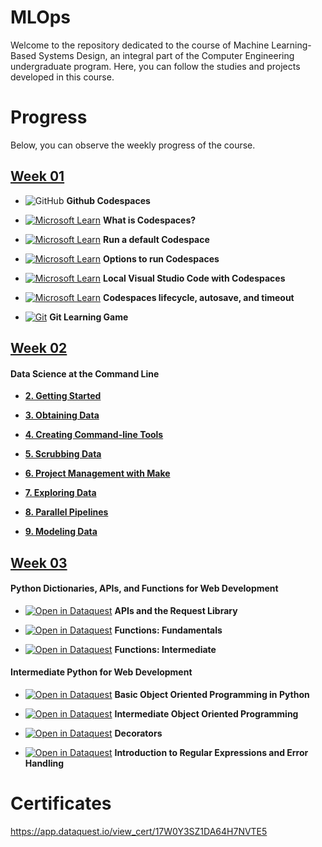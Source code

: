 # MLOps

Welcome to the repository dedicated to the course of Machine Learning-Based Systems Design, an integral part of the Computer Engineering undergraduate program. Here, you can follow the studies and projects developed in this course.


# Progress

Below, you can observe the weekly progress of the course.

## [Week 01](./week_1/)

- ![GitHub](https://img.shields.io/badge/github-%23121011.svg?style=for-the-badge&logo=github&logoColor=white) **Github Codespaces**

- [![Microsoft Learn](https://img.shields.io/badge/Microsoft_Learn-258ffa?style=for-the-badge&logo=microsoft&logoColor=white)](https://www.youtube.com/watch?v=ozuDPmcC1io&list=PLmsFUfdnGr3wTl-NCblzcrEv2lFSX975-&index=2) **What is Codespaces?**

- [![Microsoft Learn](https://img.shields.io/badge/Microsoft_Learn-258ffa?style=for-the-badge&logo=microsoft&logoColor=white)](https://www.youtube.com/watch?v=SVaqUjBUdMA&list=PLmsFUfdnGr3wTl-NCblzcrEv2lFSX975-&index=3) **Run a default Codespace**

- [![Microsoft Learn](https://img.shields.io/badge/Microsoft_Learn-258ffa?style=for-the-badge&logo=microsoft&logoColor=white)](https://www.youtube.com/watch?v=4eYS9pAAf4k&list=PLmsFUfdnGr3wTl-NCblzcrEv2lFSX975-&index=4) **Options to run Codespaces**

- [![Microsoft Learn](https://img.shields.io/badge/Microsoft_Learn-258ffa?style=for-the-badge&logo=microsoft&logoColor=white)](https://www.youtube.com/watch?v=AQcwa5-FjpE&list=PLmsFUfdnGr3wTl-NCblzcrEv2lFSX975-&index=5) **Local Visual Studio Code with Codespaces**

- [![Microsoft Learn](https://img.shields.io/badge/Microsoft_Learn-258ffa?style=for-the-badge&logo=microsoft&logoColor=white)](https://www.youtube.com/watch?v=AQcwa5-FjpE&list=PLmsFUfdnGr3wTl-NCblzcrEv2lFSX975-&index=6) **Codespaces lifecycle, autosave, and timeout**

- [![Git](https://img.shields.io/badge/git-%23F05033.svg?style=for-the-badge&logo=git&logoColor=white)](https://learngitbranching.js.org/) **Git Learning Game**

## [Week 02](./week_2/)

#### Data Science at the Command Line

- **[2. Getting Started](https://jeroenjanssens.com/dsatcl/chapter-2-getting-started)**

- **[3. Obtaining Data](https://jeroenjanssens.com/dsatcl/chapter-3-obtaining-data)**

- **[4. Creating Command-line Tools](https://jeroenjanssens.com/dsatcl/chapter-4-creating-command-line-tools)**

- **[5. Scrubbing Data](https://jeroenjanssens.com/dsatcl/chapter-5-scrubbing-data)**

- **[6. Project Management with Make](https://jeroenjanssens.com/dsatcl/chapter-6-project-management-with-make)**

- **[7. Exploring Data](https://jeroenjanssens.com/dsatcl/chapter-7-exploring-data)**

- **[8. Parallel Pipelines](https://jeroenjanssens.com/dsatcl/chapter-8-parallel-pipelines)**

- **[9. Modeling Data](https://jeroenjanssens.com/dsatcl/chapter-9-modeling-data)**

## [Week 03](./week_3/)

#### Python Dictionaries, APIs, and Functions for Web Development

- [![Open in Dataquest](https://img.shields.io/badge/link-dataquest-green)](https://app.dataquest.io/c/161/m/720/apis-and-the-requests-library/) **APIs and the Request Library**

- [![Open in Dataquest](https://img.shields.io/badge/link-dataquest-green)](https://app.dataquest.io/c/161/m/716/functions%3A-fundamentals/) **Functions: Fundamentals**

- [![Open in Dataquest](https://img.shields.io/badge/link-dataquest-green)](https://app.dataquest.io/c/161/m/717/functions%3A-intermediate/) **Functions: Intermediate**

#### Intermediate Python for Web Development

- [![Open in Dataquest](https://img.shields.io/badge/link-dataquest-green)](https://app.dataquest.io/c/165/m/866/basic-object-oriented-programming-in-python/) **Basic Object Oriented Programming in Python**

- [![Open in Dataquest](https://img.shields.io/badge/link-dataquest-green)](https://app.dataquest.io/c/165/m/867/intermediate-object-oriented-programming/) **Intermediate Object Oriented Programming**

- [![Open in Dataquest](https://img.shields.io/badge/link-dataquest-green)](https://app.dataquest.io/c/165/m/880/decorators/) **Decorators**

- [![Open in Dataquest](https://img.shields.io/badge/link-dataquest-green)](https://app.dataquest.io/c/165/m/881/introduction-to-regular-expressions-and-error-handling/) **Introduction to Regular Expressions and Error Handling**


# Certificates

https://app.dataquest.io/view_cert/17W0Y3SZ1DA64H7NVTE5
